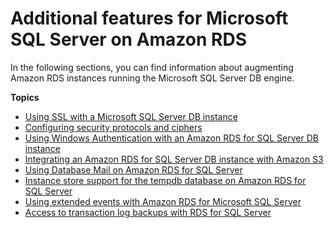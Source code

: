 # Additional features for Microsoft SQL Server on Amazon RDS<a name="User.SQLServer.AdditionalFeatures"></a>

In the following sections, you can find information about augmenting Amazon RDS instances running the Microsoft SQL Server DB engine\.

**Topics**
+ [Using SSL with a Microsoft SQL Server DB instance](SQLServer.Concepts.General.SSL.Using.md)
+ [Configuring security protocols and ciphers](SQLServer.Ciphers.md)
+ [Using Windows Authentication with an Amazon RDS for SQL Server DB instance](USER_SQLServerWinAuth.md)
+ [Integrating an Amazon RDS for SQL Server DB instance with Amazon S3](User.SQLServer.Options.S3-integration.md)
+ [Using Database Mail on Amazon RDS for SQL Server](SQLServer.DBMail.md)
+ [Instance store support for the tempdb database on Amazon RDS for SQL Server](SQLServer.InstanceStore.md)
+ [Using extended events with Amazon RDS for Microsoft SQL Server](SQLServer.ExtendedEvents.md)
+ [Access to transaction log backups with RDS for SQL Server](USER.SQLServer.AddlFeat.TransactionLogAccess.md)